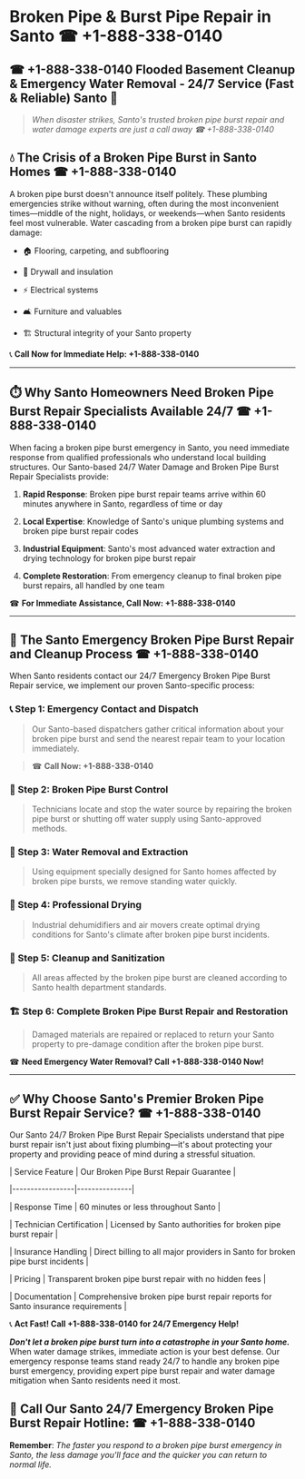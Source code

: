 # Broken Pipe & Burst Pipe Repair in Santo ☎ +1-888-338-0140  
## ☎ +1-888-338-0140 Flooded Basement Cleanup & Emergency Water Removal - 24/7 Service (Fast & Reliable) Santo 🚨  

> *When disaster strikes, Santo's trusted broken pipe burst repair and water damage experts are just a call away ☎ +1-888-338-0140*  

## 💧 The Crisis of a Broken Pipe Burst in Santo Homes ☎ +1-888-338-0140  

A broken pipe burst doesn't announce itself politely. These plumbing emergencies strike without warning, often during the most inconvenient times—middle of the night, holidays, or weekends—when Santo residents feel most vulnerable. Water cascading from a broken pipe burst can rapidly damage:  

* 🏠 Flooring, carpeting, and subflooring  
* 🧱 Drywall and insulation  
* ⚡ Electrical systems  
* 🛋️ Furniture and valuables  
* 🏗️ Structural integrity of your Santo property  

📞 **Call Now for Immediate Help: +1-888-338-0140**  

---  

## ⏱️ Why Santo Homeowners Need Broken Pipe Burst Repair Specialists Available 24/7 ☎ +1-888-338-0140  

When facing a broken pipe burst emergency in Santo, you need immediate response from qualified professionals who understand local building structures. Our Santo-based 24/7 Water Damage and Broken Pipe Burst Repair Specialists provide:  

1. **Rapid Response**: Broken pipe burst repair teams arrive within 60 minutes anywhere in Santo, regardless of time or day  
2. **Local Expertise**: Knowledge of Santo's unique plumbing systems and broken pipe burst repair codes  
3. **Industrial Equipment**: Santo's most advanced water extraction and drying technology for broken pipe burst repair  
4. **Complete Restoration**: From emergency cleanup to final broken pipe burst repairs, all handled by one team  

☎ **For Immediate Assistance, Call Now: +1-888-338-0140**  

---  

## 🔧 The Santo Emergency Broken Pipe Burst Repair and Cleanup Process ☎ +1-888-338-0140  

When Santo residents contact our 24/7 Emergency Broken Pipe Burst Repair service, we implement our proven Santo-specific process:  

### 📞 Step 1: Emergency Contact and Dispatch  
> Our Santo-based dispatchers gather critical information about your broken pipe burst and send the nearest repair team to your location immediately.  
> ☎ **Call Now: +1-888-338-0140**  

### 🚿 Step 2: Broken Pipe Burst Control  
> Technicians locate and stop the water source by repairing the broken pipe burst or shutting off water supply using Santo-approved methods.  

### 🌊 Step 3: Water Removal and Extraction  
> Using equipment specially designed for Santo homes affected by broken pipe bursts, we remove standing water quickly.  

### 💨 Step 4: Professional Drying  
> Industrial dehumidifiers and air movers create optimal drying conditions for Santo's climate after broken pipe burst incidents.  

### 🧼 Step 5: Cleanup and Sanitization  
> All areas affected by the broken pipe burst are cleaned according to Santo health department standards.  

### 🏗️ Step 6: Complete Broken Pipe Burst Repair and Restoration  
> Damaged materials are repaired or replaced to return your Santo property to pre-damage condition after the broken pipe burst.  

☎ **Need Emergency Water Removal? Call +1-888-338-0140 Now!**  

---  

## ✅ Why Choose Santo's Premier Broken Pipe Burst Repair Service? ☎ +1-888-338-0140  

Our Santo 24/7 Broken Pipe Burst Repair Specialists understand that pipe burst repair isn't just about fixing plumbing—it's about protecting your property and providing peace of mind during a stressful situation.  

| Service Feature | Our Broken Pipe Burst Repair Guarantee |  
|-----------------|---------------|  
| Response Time | 60 minutes or less throughout Santo |  
| Technician Certification | Licensed by Santo authorities for broken pipe burst repair |  
| Insurance Handling | Direct billing to all major providers in Santo for broken pipe burst incidents |  
| Pricing | Transparent broken pipe burst repair with no hidden fees |  
| Documentation | Comprehensive broken pipe burst repair reports for Santo insurance requirements |  

📞 **Act Fast! Call +1-888-338-0140 for 24/7 Emergency Help!**  

***Don't let a broken pipe burst turn into a catastrophe in your Santo home.*** When water damage strikes, immediate action is your best defense. Our emergency response teams stand ready 24/7 to handle any broken pipe burst emergency, providing expert pipe burst repair and water damage mitigation when Santo residents need it most.  

## 📱 Call Our Santo 24/7 Emergency Broken Pipe Burst Repair Hotline: ☎ +1-888-338-0140  

**Remember**: *The faster you respond to a broken pipe burst emergency in Santo, the less damage you'll face and the quicker you can return to normal life.*
